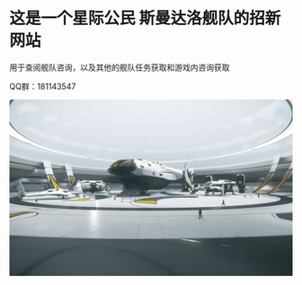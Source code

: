 # 这是一个星际公民   斯曼达洛舰队的招新网站
  用于查阅舰队咨询，以及其他的舰队任务获取和游戏内咨询获取

  QQ群：181143547

![Image text](https://github.com/Chenxupeng6/simandaluo.github/blob/main/images/%E5%95%86%E4%B8%9A%E8%B0%88%E5%88%A4.jpg)
